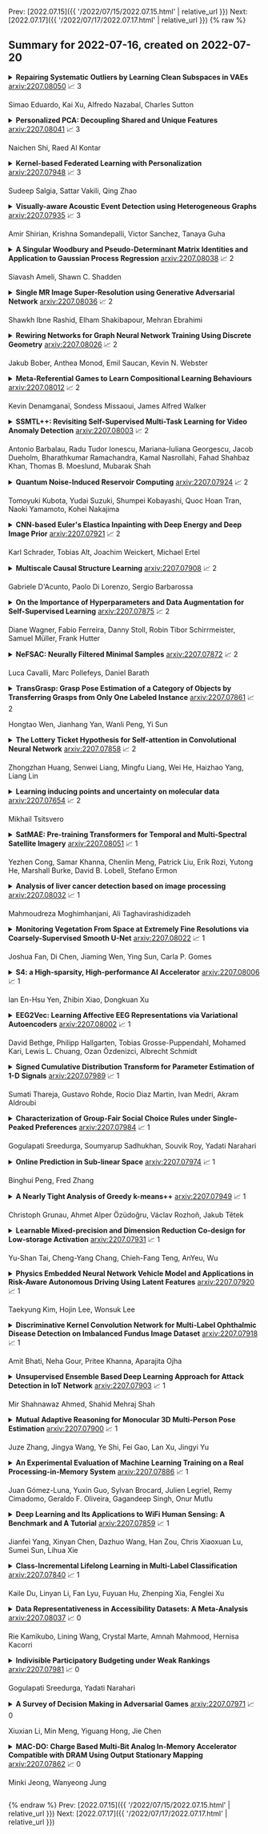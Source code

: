 Prev: [2022.07.15]({{ '/2022/07/15/2022.07.15.html' | relative_url }})  Next: [2022.07.17]({{ '/2022/07/17/2022.07.17.html' | relative_url }})
{% raw %}
## Summary for 2022-07-16, created on 2022-07-20


<details><summary><b>Repairing Systematic Outliers by Learning Clean Subspaces in VAEs</b>
<a href="https://arxiv.org/abs/2207.08050">arxiv:2207.08050</a>
&#x1F4C8; 3 <br>
<p>Simao Eduardo, Kai Xu, Alfredo Nazabal, Charles Sutton</p></summary>
<p>

**Abstract:** Data cleaning often comprises outlier detection and data repair. Systematic errors result from nearly deterministic transformations that occur repeatedly in the data, e.g. specific image pixels being set to default values or watermarks. Consequently, models with enough capacity easily overfit to these errors, making detection and repair difficult. Seeing as a systematic outlier is a combination of patterns of a clean instance and systematic error patterns, our main insight is that inliers can be modelled by a smaller representation (subspace) in a model than outliers. By exploiting this, we propose Clean Subspace Variational Autoencoder (CLSVAE), a novel semi-supervised model for detection and automated repair of systematic errors. The main idea is to partition the latent space and model inlier and outlier patterns separately. CLSVAE is effective with much less labelled data compared to previous related models, often with less than 2% of the data. We provide experiments using three image datasets in scenarios with different levels of corruption and labelled set sizes, comparing to relevant baselines. CLSVAE provides superior repairs without human intervention, e.g. with just 0.25% of labelled data we see a relative error decrease of 58% compared to the closest baseline.

</p>
</details>

<details><summary><b>Personalized PCA: Decoupling Shared and Unique Features</b>
<a href="https://arxiv.org/abs/2207.08041">arxiv:2207.08041</a>
&#x1F4C8; 3 <br>
<p>Naichen Shi, Raed Al Kontar</p></summary>
<p>

**Abstract:** In this paper, we tackle a significant challenge in PCA: heterogeneity. When data are collected from different sources with heterogeneous trends while still sharing some congruency, it is critical to extract shared knowledge while retaining unique features of each source. To this end, we propose personalized PCA (PerPCA), which uses mutually orthogonal global and local principal components to encode both unique and shared features. We show that, under mild conditions, both unique and shared features can be identified and recovered by a constrained optimization problem, even if the covariance matrices are immensely different. Also, we design a fully federated algorithm inspired by distributed Stiefel gradient descent to solve the problem. The algorithm introduces a new group of operations called generalized retractions to handle orthogonality constraints, and only requires global PCs to be shared across sources. We prove the linear convergence of the algorithm under suitable assumptions. Comprehensive numerical experiments highlight PerPCA's superior performance in feature extraction and prediction from heterogeneous datasets. As a systematic approach to decouple shared and unique features from heterogeneous datasets, PerPCA finds applications in several tasks including video segmentation, topic extraction, and distributed clustering.

</p>
</details>

<details><summary><b>Kernel-based Federated Learning with Personalization</b>
<a href="https://arxiv.org/abs/2207.07948">arxiv:2207.07948</a>
&#x1F4C8; 3 <br>
<p>Sudeep Salgia, Sattar Vakili, Qing Zhao</p></summary>
<p>

**Abstract:** We consider federated learning with personalization, where in addition to a global objective, each client is also interested in maximizing a personalized local objective. We consider this problem under a general continuous action space setting where the objective functions belong to a reproducing kernel Hilbert space. We propose algorithms based on surrogate Gaussian process (GP) models that achieve the optimal regret order (up to polylogarithmic factors). Furthermore, we show that the sparse approximations of the GP models significantly reduce the communication cost across clients.

</p>
</details>

<details><summary><b>Visually-aware Acoustic Event Detection using Heterogeneous Graphs</b>
<a href="https://arxiv.org/abs/2207.07935">arxiv:2207.07935</a>
&#x1F4C8; 3 <br>
<p>Amir Shirian, Krishna Somandepalli, Victor Sanchez, Tanaya Guha</p></summary>
<p>

**Abstract:** Perception of auditory events is inherently multimodal relying on both audio and visual cues. A large number of existing multimodal approaches process each modality using modality-specific models and then fuse the embeddings to encode the joint information. In contrast, we employ heterogeneous graphs to explicitly capture the spatial and temporal relationships between the modalities and represent detailed information about the underlying signal. Using heterogeneous graph approaches to address the task of visually-aware acoustic event classification, which serves as a compact, efficient and scalable way to represent data in the form of graphs. Through heterogeneous graphs, we show efficiently modelling of intra- and inter-modality relationships both at spatial and temporal scales. Our model can easily be adapted to different scales of events through relevant hyperparameters. Experiments on AudioSet, a large benchmark, shows that our model achieves state-of-the-art performance.

</p>
</details>

<details><summary><b>A Singular Woodbury and Pseudo-Determinant Matrix Identities and Application to Gaussian Process Regression</b>
<a href="https://arxiv.org/abs/2207.08038">arxiv:2207.08038</a>
&#x1F4C8; 2 <br>
<p>Siavash Ameli, Shawn C. Shadden</p></summary>
<p>

**Abstract:** We study a matrix that arises in a singular formulation of the Woodbury matrix identity when the Woodbury identity no longer holds. We present generalized inverse and pseudo-determinant identities for such matrix that have direct applications to the Gaussian process regression, in particular, its likelihood representation and its precision matrix. We also provide an efficient algorithm and numerical analysis for the presented determinant identities and demonstrate their advantages in certain conditions which are applicable to computing log-determinant terms in likelihood functions of Gaussian process regression.

</p>
</details>

<details><summary><b>Single MR Image Super-Resolution using Generative Adversarial Network</b>
<a href="https://arxiv.org/abs/2207.08036">arxiv:2207.08036</a>
&#x1F4C8; 2 <br>
<p>Shawkh Ibne Rashid, Elham Shakibapour, Mehran Ebrahimi</p></summary>
<p>

**Abstract:** Spatial resolution of medical images can be improved using super-resolution methods. Real Enhanced Super Resolution Generative Adversarial Network (Real-ESRGAN) is one of the recent effective approaches utilized to produce higher resolution images, given input images of lower resolution. In this paper, we apply this method to enhance the spatial resolution of 2D MR images. In our proposed approach, we slightly modify the structure of the Real-ESRGAN to train 2D Magnetic Resonance images (MRI) taken from the Brain Tumor Segmentation Challenge (BraTS) 2018 dataset. The obtained results are validated qualitatively and quantitatively by computing SSIM (Structural Similarity Index Measure), NRMSE (Normalized Root Mean Square Error), MAE (Mean Absolute Error), and VIF (Visual Information Fidelity) values.

</p>
</details>

<details><summary><b>Rewiring Networks for Graph Neural Network Training Using Discrete Geometry</b>
<a href="https://arxiv.org/abs/2207.08026">arxiv:2207.08026</a>
&#x1F4C8; 2 <br>
<p>Jakub Bober, Anthea Monod, Emil Saucan, Kevin N. Webster</p></summary>
<p>

**Abstract:** Information over-squashing is a phenomenon of inefficient information propagation between distant nodes on networks. It is an important problem that is known to significantly impact the training of graph neural networks (GNNs), as the receptive field of a node grows exponentially. To mitigate this problem, a preprocessing procedure known as rewiring is often applied to the input network. In this paper, we investigate the use of discrete analogues of classical geometric notions of curvature to model information flow on networks and rewire them. We show that these classical notions achieve state-of-the-art performance in GNN training accuracy on a variety of real-world network datasets. Moreover, compared to the current state-of-the-art, these classical notions exhibit a clear advantage in computational runtime by several orders of magnitude.

</p>
</details>

<details><summary><b>Meta-Referential Games to Learn Compositional Learning Behaviours</b>
<a href="https://arxiv.org/abs/2207.08012">arxiv:2207.08012</a>
&#x1F4C8; 2 <br>
<p>Kevin Denamganaï, Sondess Missaoui, James Alfred Walker</p></summary>
<p>

**Abstract:** Human beings use compositionality to generalise from past experiences to actual or fictive, novel experiences. To do so, we separate our experiences into fundamental atomic components. These atomic components can then be recombined in novel ways to support our ability to imagine and engage with novel experiences. We frame this as the ability to learn to generalise compositionally. And, we will refer to behaviours making use of this ability as compositional learning behaviours (CLBs).
  A central problem to learning CLBs is the resolution of a binding problem (BP) (by learning to, firstly, segregate the supportive stimulus components from the observation of multiple stimuli, and then, combine them in a single episodic experience). While it is another feat of intelligence that human beings perform with ease, it is not the case for state-of-the-art artificial agents.
  Thus, in order to build artificial agents able to collaborate with human beings, we propose to develop a novel benchmark to investigate agents' abilities to exhibit CLBs by solving a domain-agnostic version of the BP. We take inspiration from the language emergence and grounding framework of referential games and propose a meta-learning extension of referential games, entitled Meta-Referential Games, and use this framework to build our benchmark, that we name Symbolic Behaviour Benchmark (S2B).
  While it has the potential to test for more symbolic behaviours, rather than solely CLBs, in the present paper, though, we solely focus on the single-agent language grounding task that tests for CLBs. We provide baseline results for it, using state-of-the-art RL agents, and show that our proposed benchmark is a compelling challenge that we hope will spur the research community towards developing more capable artificial agents.

</p>
</details>

<details><summary><b>SSMTL++: Revisiting Self-Supervised Multi-Task Learning for Video Anomaly Detection</b>
<a href="https://arxiv.org/abs/2207.08003">arxiv:2207.08003</a>
&#x1F4C8; 2 <br>
<p>Antonio Barbalau, Radu Tudor Ionescu, Mariana-Iuliana Georgescu, Jacob Dueholm, Bharathkumar Ramachandra, Kamal Nasrollahi, Fahad Shahbaz Khan, Thomas B. Moeslund, Mubarak Shah</p></summary>
<p>

**Abstract:** A self-supervised multi-task learning (SSMTL) framework for video anomaly detection was recently introduced in literature. Due to its highly accurate results, the method attracted the attention of many researchers. In this work, we revisit the self-supervised multi-task learning framework, proposing several updates to the original method. First, we study various detection methods, e.g. based on detecting high-motion regions using optical flow or background subtraction, since we believe the currently used pre-trained YOLOv3 is suboptimal, e.g. objects in motion or objects from unknown classes are never detected. Second, we modernize the 3D convolutional backbone by introducing multi-head self-attention modules, inspired by the recent success of vision transformers. As such, we alternatively introduce both 2D and 3D convolutional vision transformer (CvT) blocks. Third, in our attempt to further improve the model, we study additional self-supervised learning tasks, such as predicting segmentation maps through knowledge distillation, solving jigsaw puzzles, estimating body pose through knowledge distillation, predicting masked regions (inpainting), and adversarial learning with pseudo-anomalies. We conduct experiments to assess the performance impact of the introduced changes. Upon finding more promising configurations of the framework, dubbed SSMTL++v1 and SSMTL++v2, we extend our preliminary experiments to more data sets, demonstrating that our performance gains are consistent across all data sets. In most cases, our results on Avenue, ShanghaiTech and UBnormal raise the state-of-the-art performance to a new level.

</p>
</details>

<details><summary><b>Quantum Noise-Induced Reservoir Computing</b>
<a href="https://arxiv.org/abs/2207.07924">arxiv:2207.07924</a>
&#x1F4C8; 2 <br>
<p>Tomoyuki Kubota, Yudai Suzuki, Shumpei Kobayashi, Quoc Hoan Tran, Naoki Yamamoto, Kohei Nakajima</p></summary>
<p>

**Abstract:** Quantum computing has been moving from a theoretical phase to practical one, presenting daunting challenges in implementing physical qubits, which are subjected to noises from the surrounding environment. These quantum noises are ubiquitous in quantum devices and generate adverse effects in the quantum computational model, leading to extensive research on their correction and mitigation techniques. But do these quantum noises always provide disadvantages? We tackle this issue by proposing a framework called quantum noise-induced reservoir computing and show that some abstract quantum noise models can induce useful information processing capabilities for temporal input data. We demonstrate this ability in several typical benchmarks and investigate the information processing capacity to clarify the framework's processing mechanism and memory profile. We verified our perspective by implementing the framework in a number of IBM quantum processors and obtained similar characteristic memory profiles with model analyses. As a surprising result, information processing capacity increased with quantum devices' higher noise levels and error rates. Our study opens up a novel path for diverting useful information from quantum computer noises into a more sophisticated information processor.

</p>
</details>

<details><summary><b>CNN-based Euler's Elastica Inpainting with Deep Energy and Deep Image Prior</b>
<a href="https://arxiv.org/abs/2207.07921">arxiv:2207.07921</a>
&#x1F4C8; 2 <br>
<p>Karl Schrader, Tobias Alt, Joachim Weickert, Michael Ertel</p></summary>
<p>

**Abstract:** Euler's elastica constitute an appealing variational image inpainting model. It minimises an energy that involves the total variation as well as the level line curvature. These components are transparent and make it attractive for shape completion tasks. However, its gradient flow is a singular, anisotropic, and nonlinear PDE of fourth order, which is numerically challenging: It is difficult to find efficient algorithms that offer sharp edges and good rotation invariance. As a remedy, we design the first neural algorithm that simulates inpainting with Euler's Elastica. We use the deep energy concept which employs the variational energy as neural network loss. Furthermore, we pair it with a deep image prior where the network architecture itself acts as a prior. This yields better inpaintings by steering the optimisation trajectory closer to the desired solution. Our results are qualitatively on par with state-of-the-art algorithms on elastica-based shape completion. They combine good rotation invariance with sharp edges. Moreover, we benefit from the high efficiency and effortless parallelisation within a neural framework. Our neural elastica approach only requires 3x3 central difference stencils. It is thus much simpler than other well-performing algorithms for elastica inpainting. Last but not least, it is unsupervised as it requires no ground truth training data.

</p>
</details>

<details><summary><b>Multiscale Causal Structure Learning</b>
<a href="https://arxiv.org/abs/2207.07908">arxiv:2207.07908</a>
&#x1F4C8; 2 <br>
<p>Gabriele D'Acunto, Paolo Di Lorenzo, Sergio Barbarossa</p></summary>
<p>

**Abstract:** The inference of causal structures from observed data plays a key role in unveiling the underlying dynamics of the system. This paper exposes a novel method, named Multiscale-Causal Structure Learning (MS-CASTLE), to estimate the structure of linear causal relationships occurring at different time scales. Differently from existing approaches, MS-CASTLE takes explicitly into account instantaneous and lagged inter-relations between multiple time series, represented at different scales, hinging on stationary wavelet transform and non-convex optimization. MS-CASTLE incorporates, as a special case, a single-scale version named SS-CASTLE, which compares favorably in terms of computational efficiency, performance and robustness with respect to the state of the art onto synthetic data. We used MS-CASTLE to study the multiscale causal structure of the risk of 15 global equity markets, during covid-19 pandemic, illustrating how MS-CASTLE can extract meaningful information thanks to its multiscale analysis, outperforming SS-CASTLE. We found that the most persistent and strongest interactions occur at mid-term time resolutions. Moreover, we identified the stock markets that drive the risk during the considered period: Brazil, Canada and Italy. The proposed approach can be exploited by financial investors who, depending to their investment horizon, can manage the risk within equity portfolios from a causal perspective.

</p>
</details>

<details><summary><b>On the Importance of Hyperparameters and Data Augmentation for Self-Supervised Learning</b>
<a href="https://arxiv.org/abs/2207.07875">arxiv:2207.07875</a>
&#x1F4C8; 2 <br>
<p>Diane Wagner, Fabio Ferreira, Danny Stoll, Robin Tibor Schirrmeister, Samuel Müller, Frank Hutter</p></summary>
<p>

**Abstract:** Self-Supervised Learning (SSL) has become a very active area of Deep Learning research where it is heavily used as a pre-training method for classification and other tasks. However, the rapid pace of advancements in this area comes at a price: training pipelines vary significantly across papers, which presents a potentially crucial confounding factor. Here, we show that, indeed, the choice of hyperparameters and data augmentation strategies can have a dramatic impact on performance. To shed light on these neglected factors and help maximize the power of SSL, we hyperparameterize these components and optimize them with Bayesian optimization, showing improvements across multiple datasets for the SimSiam SSL approach. Realizing the importance of data augmentations for SSL, we also introduce a new automated data augmentation algorithm, GroupAugment, which considers groups of augmentations and optimizes the sampling across groups. In contrast to algorithms designed for supervised learning, GroupAugment achieved consistently high linear evaluation accuracy across all datasets we considered. Overall, our results indicate the importance and likely underestimated role of data augmentation for SSL.

</p>
</details>

<details><summary><b>NeFSAC: Neurally Filtered Minimal Samples</b>
<a href="https://arxiv.org/abs/2207.07872">arxiv:2207.07872</a>
&#x1F4C8; 2 <br>
<p>Luca Cavalli, Marc Pollefeys, Daniel Barath</p></summary>
<p>

**Abstract:** Since RANSAC, a great deal of research has been devoted to improving both its accuracy and run-time. Still, only a few methods aim at recognizing invalid minimal samples early, before the often expensive model estimation and quality calculation are done. To this end, we propose NeFSAC, an efficient algorithm for neural filtering of motion-inconsistent and poorly-conditioned minimal samples. We train NeFSAC to predict the probability of a minimal sample leading to an accurate relative pose, only based on the pixel coordinates of the image correspondences. Our neural filtering model learns typical motion patterns of samples which lead to unstable poses, and regularities in the possible motions to favour well-conditioned and likely-correct samples. The novel lightweight architecture implements the main invariants of minimal samples for pose estimation, and a novel training scheme addresses the problem of extreme class imbalance. NeFSAC can be plugged into any existing RANSAC-based pipeline. We integrate it into USAC and show that it consistently provides strong speed-ups even under extreme train-test domain gaps - for example, the model trained for the autonomous driving scenario works on PhotoTourism too. We tested NeFSAC on more than 100k image pairs from three publicly available real-world datasets and found that it leads to one order of magnitude speed-up, while often finding more accurate results than USAC alone. The source code is available at https://github.com/cavalli1234/NeFSAC.

</p>
</details>

<details><summary><b>TransGrasp: Grasp Pose Estimation of a Category of Objects by Transferring Grasps from Only One Labeled Instance</b>
<a href="https://arxiv.org/abs/2207.07861">arxiv:2207.07861</a>
&#x1F4C8; 2 <br>
<p>Hongtao Wen, Jianhang Yan, Wanli Peng, Yi Sun</p></summary>
<p>

**Abstract:** Grasp pose estimation is an important issue for robots to interact with the real world. However, most of existing methods require exact 3D object models available beforehand or a large amount of grasp annotations for training. To avoid these problems, we propose TransGrasp, a category-level grasp pose estimation method that predicts grasp poses of a category of objects by labeling only one object instance. Specifically, we perform grasp pose transfer across a category of objects based on their shape correspondences and propose a grasp pose refinement module to further fine-tune grasp pose of grippers so as to ensure successful grasps. Experiments demonstrate the effectiveness of our method on achieving high-quality grasps with the transferred grasp poses. Our code is available at https://github.com/yanjh97/TransGrasp.

</p>
</details>

<details><summary><b>The Lottery Ticket Hypothesis for Self-attention in Convolutional Neural Network</b>
<a href="https://arxiv.org/abs/2207.07858">arxiv:2207.07858</a>
&#x1F4C8; 2 <br>
<p>Zhongzhan Huang, Senwei Liang, Mingfu Liang, Wei He, Haizhao Yang, Liang Lin</p></summary>
<p>

**Abstract:** Recently many plug-and-play self-attention modules (SAMs) are proposed to enhance the model generalization by exploiting the internal information of deep convolutional neural networks (CNNs). In general, previous works ignore where to plug in the SAMs since they connect the SAMs individually with each block of the entire CNN backbone for granted, leading to incremental computational cost and the number of parameters with the growth of network depth. However, we empirically find and verify some counterintuitive phenomena that: (a) Connecting the SAMs to all the blocks may not always bring the largest performance boost, and connecting to partial blocks would be even better; (b) Adding the SAMs to a CNN may not always bring a performance boost, and instead it may even harm the performance of the original CNN backbone. Therefore, we articulate and demonstrate the Lottery Ticket Hypothesis for Self-attention Networks: a full self-attention network contains a subnetwork with sparse self-attention connections that can (1) accelerate inference, (2) reduce extra parameter increment, and (3) maintain accuracy. In addition to the empirical evidence, this hypothesis is also supported by our theoretical evidence. Furthermore, we propose a simple yet effective reinforcement-learning-based method to search the ticket, i.e., the connection scheme that satisfies the three above-mentioned conditions. Extensive experiments on widely-used benchmark datasets and popular self-attention networks show the effectiveness of our method. Besides, our experiments illustrate that our searched ticket has the capacity of transferring to some vision tasks, e.g., crowd counting and segmentation.

</p>
</details>

<details><summary><b>Learning inducing points and uncertainty on molecular data</b>
<a href="https://arxiv.org/abs/2207.07654">arxiv:2207.07654</a>
&#x1F4C8; 2 <br>
<p>Mikhail Tsitsvero</p></summary>
<p>

**Abstract:** Uncertainty control and scalability to large datasets are the two main issues for the deployment of Gaussian Process models into the autonomous material and chemical space exploration pipelines. One way to address both of these issues is by introducing the latent inducing variables and choosing the right approximation for the marginal log-likelihood objective. Here, we show that variational learning of the inducing points in the high-dimensional molecular descriptor space significantly improves both the prediction quality and uncertainty estimates on test configurations from a sample molecular dynamics dataset. Additionally, we show that inducing points can learn to represent the configurations of the molecules of different types that were not present within the initialization set of inducing points. Among several evaluated approximate marginal log-likelihood objectives, we show that the predictive log-likelihood provides both the predictive quality comparable to the exact Gaussian Process model and excellent uncertainty control. Finally, we comment on whether Gaussian Processes make predictions by interpolating the molecular configurations in high-dimensional descriptor space. We show that despite our intuition, even for densely sampled molecular datasets, most of the predictions are performed in the extrapolation regime.

</p>
</details>

<details><summary><b>SatMAE: Pre-training Transformers for Temporal and Multi-Spectral Satellite Imagery</b>
<a href="https://arxiv.org/abs/2207.08051">arxiv:2207.08051</a>
&#x1F4C8; 1 <br>
<p>Yezhen Cong, Samar Khanna, Chenlin Meng, Patrick Liu, Erik Rozi, Yutong He, Marshall Burke, David B. Lobell, Stefano Ermon</p></summary>
<p>

**Abstract:** Unsupervised pre-training methods for large vision models have shown to enhance performance on downstream supervised tasks. Developing similar techniques for satellite imagery presents significant opportunities as unlabelled data is plentiful and the inherent temporal and multi-spectral structure provides avenues to further improve existing pre-training strategies. In this paper, we present SatMAE, a pre-training framework for temporal or multi-spectral satellite imagery based on Masked Autoencoder (MAE). To leverage temporal information, we include a temporal embedding along with independently masking image patches across time. In addition, we demonstrate that encoding multi-spectral data as groups of bands with distinct spectral positional encodings is beneficial. Our approach yields strong improvements over previous state-of-the-art techniques, both in terms of supervised learning performance on benchmark datasets (up to $\uparrow$ 7\%), and transfer learning performance on downstream remote sensing tasks, including land cover classification (up to $\uparrow$ 14\%) and semantic segmentation.

</p>
</details>

<details><summary><b>Analysis of liver cancer detection based on image processing</b>
<a href="https://arxiv.org/abs/2207.08032">arxiv:2207.08032</a>
&#x1F4C8; 1 <br>
<p>Mahmoudreza Moghimhanjani, Ali Taghavirashidizadeh</p></summary>
<p>

**Abstract:** Medical imaging is the most important tool for detecting complications in the inner body of medicine. Nowadays, with the development of image processing technology as well as changing the size of photos to higher resolution images in the field of digital medical imaging, there is an efficient and accurate system for segmenting this. Real-world images that for a variety of reasons have poor heterogeneity, noise and contrast are essential. Digital image segmentation in medicine is used for diagnostic and therapeutic analysis, which is very helpful for physicians. In this study, we aim at liver cancer photographs, which aim to more accurately detect the lesion or tumor of the liver because accurate and timely detection of the tumor is very important in the survival and life of the patient.The aim of this paper is to simplify the obnoxious study problems related to the study of MR images. The liver is the second organ most generic involved by metastatic disease being liver cancer one of the prominent causes of death worldwide. Without healthy liver a person cannot survive. It is life threatening disease which is very challenging perceptible for both medical and engineering technologists. Medical image processing is used as a non-invasive method to detect tumours. The chances of survival having liver Tumor highly depends on early detection of Tumor and then classification as cancerous and noncancerous tumours. Image processing techniques for automatic detection of brain are includes pre-processing and enhancement, image segmentation, classification and volume calculation, Poly techniques have been developed for the detection of liver Tumor and different liver toM oR detection algorithms and methodologies utilized for Tumor diagnosis. Novel methodology for the detection and diagnosis of liver Tumor.

</p>
</details>

<details><summary><b>Monitoring Vegetation From Space at Extremely Fine Resolutions via Coarsely-Supervised Smooth U-Net</b>
<a href="https://arxiv.org/abs/2207.08022">arxiv:2207.08022</a>
&#x1F4C8; 1 <br>
<p>Joshua Fan, Di Chen, Jiaming Wen, Ying Sun, Carla P. Gomes</p></summary>
<p>

**Abstract:** Monitoring vegetation productivity at extremely fine resolutions is valuable for real-world agricultural applications, such as detecting crop stress and providing early warning of food insecurity. Solar-Induced Chlorophyll Fluorescence (SIF) provides a promising way to directly measure plant productivity from space. However, satellite SIF observations are only available at a coarse spatial resolution, making it impossible to monitor how individual crop types or farms are doing. This poses a challenging coarsely-supervised regression (or downscaling) task; at training time, we only have SIF labels at a coarse resolution (3km), but we want to predict SIF at much finer spatial resolutions (e.g. 30m, a 100x increase). We also have additional fine-resolution input features, but the relationship between these features and SIF is unknown. To address this, we propose Coarsely-Supervised Smooth U-Net (CS-SUNet), a novel method for this coarse supervision setting. CS-SUNet combines the expressive power of deep convolutional networks with novel regularization methods based on prior knowledge (such as a smoothness loss) that are crucial for preventing overfitting. Experiments show that CS-SUNet resolves fine-grained variations in SIF more accurately than existing methods.

</p>
</details>

<details><summary><b>S4: a High-sparsity, High-performance AI Accelerator</b>
<a href="https://arxiv.org/abs/2207.08006">arxiv:2207.08006</a>
&#x1F4C8; 1 <br>
<p>Ian En-Hsu Yen, Zhibin Xiao, Dongkuan Xu</p></summary>
<p>

**Abstract:** Exploiting sparsity underlying neural networks has become one of the most potential methodologies to reduce the memory footprint, I/O cost, and computation workloads during inference. And the degree of sparsity one can exploit has become higher as larger model sizes have been considered along with the trend of pre-training giant models. On the other hand, compared with quantization that has been a widely supported option, acceleration through high-degree sparsity is not supported in most computing platforms. In this work, we introduce the first commercial hardware platform supporting high-degree sparsity acceleration up to 32 times -- S4. Combined with state-of-the-art sparse pruning techniques, we demonstrate several-times practical inference speedup on S4 over mainstream inference platforms such as Nvidia T4. We also show that in practice a sparse model of larger size can achieve both higher accuracy and higher throughput on S4 than a dense model of smaller size.

</p>
</details>

<details><summary><b>EEG2Vec: Learning Affective EEG Representations via Variational Autoencoders</b>
<a href="https://arxiv.org/abs/2207.08002">arxiv:2207.08002</a>
&#x1F4C8; 1 <br>
<p>David Bethge, Philipp Hallgarten, Tobias Grosse-Puppendahl, Mohamed Kari, Lewis L. Chuang, Ozan Özdenizci, Albrecht Schmidt</p></summary>
<p>

**Abstract:** There is a growing need for sparse representational formats of human affective states that can be utilized in scenarios with limited computational memory resources. We explore whether representing neural data, in response to emotional stimuli, in a latent vector space can serve to both predict emotional states as well as generate synthetic EEG data that are participant- and/or emotion-specific. We propose a conditional variational autoencoder based framework, EEG2Vec, to learn generative-discriminative representations from EEG data. Experimental results on affective EEG recording datasets demonstrate that our model is suitable for unsupervised EEG modeling, classification of three distinct emotion categories (positive, neutral, negative) based on the latent representation achieves a robust performance of 68.49%, and generated synthetic EEG sequences resemble real EEG data inputs to particularly reconstruct low-frequency signal components. Our work advances areas where affective EEG representations can be useful in e.g., generating artificial (labeled) training data or alleviating manual feature extraction, and provide efficiency for memory constrained edge computing applications.

</p>
</details>

<details><summary><b>Signed Cumulative Distribution Transform for Parameter Estimation of 1-D Signals</b>
<a href="https://arxiv.org/abs/2207.07989">arxiv:2207.07989</a>
&#x1F4C8; 1 <br>
<p>Sumati Thareja, Gustavo Rohde, Rocio Diaz Martin, Ivan Medri, Akram Aldroubi</p></summary>
<p>

**Abstract:** We describe a method for signal parameter estimation using the signed cumulative distribution transform (SCDT), a recently introduced signal representation tool based on optimal transport theory. The method builds upon signal estimation using the cumulative distribution transform (CDT) originally introduced for positive distributions. Specifically, we show that Wasserstein-type distance minimization can be performed simply using linear least squares techniques in SCDT space for arbitrary signal classes, thus providing a global minimizer for the estimation problem even when the underlying signal is a nonlinear function of the unknown parameters. Comparisons to current signal estimation methods using $L_p$ minimization shows the advantage of the method.

</p>
</details>

<details><summary><b>Characterization of Group-Fair Social Choice Rules under Single-Peaked Preferences</b>
<a href="https://arxiv.org/abs/2207.07984">arxiv:2207.07984</a>
&#x1F4C8; 1 <br>
<p>Gogulapati Sreedurga, Soumyarup Sadhukhan, Souvik Roy, Yadati Narahari</p></summary>
<p>

**Abstract:** We study fairness in social choice settings under single-peaked preferences. Construction and characterization of social choice rules in the single-peaked domain has been extensively studied in prior works. In fact, in the single-peaked domain, it is known that unanimous and strategy-proof deterministic rules have to be min-max rules and those that also satisfy anonymity have to be median rules. Further, random social choice rules satisfying these properties have been shown to be convex combinations of respective deterministic rules. We non-trivially add to this body of results by including fairness considerations in social choice. Our study directly addresses fairness for groups of agents. To study group-fairness, we consider an existing partition of the agents into logical groups, based on natural attributes such as gender, race, and location. To capture fairness within each group, we introduce the notion of group-wise anonymity. To capture fairness across the groups, we propose a weak notion as well as a strong notion of fairness. The proposed fairness notions turn out to be natural generalizations of existing individual-fairness notions and moreover provide non-trivial outcomes for strict ordinal preferences, unlike the existing group-fairness notions. We provide two separate characterizations of random social choice rules that satisfy group-fairness: (i) direct characterization (ii) extreme point characterization (as convex combinations of fair deterministic social choice rules). We also explore the special case where there are no groups and provide sharper characterizations of rules that achieve individual-fairness.

</p>
</details>

<details><summary><b>Online Prediction in Sub-linear Space</b>
<a href="https://arxiv.org/abs/2207.07974">arxiv:2207.07974</a>
&#x1F4C8; 1 <br>
<p>Binghui Peng, Fred Zhang</p></summary>
<p>

**Abstract:** We provide the first sub-linear space and sub-linear regret algorithm for online learning with expert advice (against an oblivious adversary), addressing an open question raised recently by Srinivas, Woodruff, Xu and Zhou (STOC 2022). We also demonstrate a separation between oblivious and (strong) adaptive adversaries by proving a linear memory lower bound of any sub-linear regret algorithm against an adaptive adversary. Our algorithm is based on a novel pool selection procedure that bypasses the traditional wisdom of leader selection for online learning, and a generic reduction that transforms any weakly sub-linear regret $o(T)$ algorithm to $T^{1-α}$ regret algorithm, which may be of independent interest. Our lower bound utilizes the connection of no-regret learning and equilibrium computation in zero-sum games, leading to a proof of a strong lower bound against an adaptive adversary.

</p>
</details>

<details><summary><b>A Nearly Tight Analysis of Greedy k-means++</b>
<a href="https://arxiv.org/abs/2207.07949">arxiv:2207.07949</a>
&#x1F4C8; 1 <br>
<p>Christoph Grunau, Ahmet Alper Özüdoğru, Václav Rozhoň, Jakub Tětek</p></summary>
<p>

**Abstract:** The famous $k$-means++ algorithm of Arthur and Vassilvitskii [SODA 2007] is the most popular way of solving the $k$-means problem in practice. The algorithm is very simple: it samples the first center uniformly at random and each of the following $k-1$ centers is then always sampled proportional to its squared distance to the closest center so far. Afterward, Lloyd's iterative algorithm is run. The $k$-means++ algorithm is known to return a $Θ(\log k)$ approximate solution in expectation.
  In their seminal work, Arthur and Vassilvitskii [SODA 2007] asked about the guarantees for its following \emph{greedy} variant: in every step, we sample $\ell$ candidate centers instead of one and then pick the one that minimizes the new cost. This is also how $k$-means++ is implemented in e.g. the popular Scikit-learn library [Pedregosa et al.; JMLR 2011].
  We present nearly matching lower and upper bounds for the greedy $k$-means++: We prove that it is an $O(\ell^3 \log^3 k)$-approximation algorithm. On the other hand, we prove a lower bound of $Ω(\ell^3 \log^3 k / \log^2(\ell\log k))$. Previously, only an $Ω(\ell \log k)$ lower bound was known [Bhattacharya, Eube, Röglin, Schmidt; ESA 2020] and there was no known upper bound.

</p>
</details>

<details><summary><b>Learnable Mixed-precision and Dimension Reduction Co-design for Low-storage Activation</b>
<a href="https://arxiv.org/abs/2207.07931">arxiv:2207.07931</a>
&#x1F4C8; 1 <br>
<p>Yu-Shan Tai, Cheng-Yang Chang, Chieh-Fang Teng,  AnYeu,  Wu</p></summary>
<p>

**Abstract:** Recently, deep convolutional neural networks (CNNs) have achieved many eye-catching results. However, deploying CNNs on resource-constrained edge devices is constrained by limited memory bandwidth for transmitting large intermediated data during inference, i.e., activation. Existing research utilizes mixed-precision and dimension reduction to reduce computational complexity but pays less attention to its application for activation compression. To further exploit the redundancy in activation, we propose a learnable mixed-precision and dimension reduction co-design system, which separates channels into groups and allocates specific compression policies according to their importance. In addition, the proposed dynamic searching technique enlarges search space and finds out the optimal bit-width allocation automatically. Our experimental results show that the proposed methods improve 3.54%/1.27% in accuracy and save 0.18/2.02 bits per value over existing mixed-precision methods on ResNet18 and MobileNetv2, respectively.

</p>
</details>

<details><summary><b>Physics Embedded Neural Network Vehicle Model and Applications in Risk-Aware Autonomous Driving Using Latent Features</b>
<a href="https://arxiv.org/abs/2207.07920">arxiv:2207.07920</a>
&#x1F4C8; 1 <br>
<p>Taekyung Kim, Hojin Lee, Wonsuk Lee</p></summary>
<p>

**Abstract:** Non-holonomic vehicle motion has been studied extensively using physics-based models. Common approaches when using these models interpret the wheel/ground interactions using a linear tire model and thus may not fully capture the nonlinear and complex dynamics under various environments. On the other hand, neural network models have been widely employed in this domain, demonstrating powerful function approximation capabilities. However, these black-box learning strategies completely abandon the existing knowledge of well-known physics. In this paper, we seamlessly combine deep learning with a fully differentiable physics model to endow the neural network with available prior knowledge. The proposed model shows better generalization performance than the vanilla neural network model by a large margin. We also show that the latent features of our model can accurately represent lateral tire forces without the need for any additional training. Lastly, We develop a risk-aware model predictive controller using proprioceptive information derived from the latent features. We validate our idea in two autonomous driving tasks under unknown friction, outperforming the baseline control framework.

</p>
</details>

<details><summary><b>Discriminative Kernel Convolution Network for Multi-Label Ophthalmic Disease Detection on Imbalanced Fundus Image Dataset</b>
<a href="https://arxiv.org/abs/2207.07918">arxiv:2207.07918</a>
&#x1F4C8; 1 <br>
<p>Amit Bhati, Neha Gour, Pritee Khanna, Aparajita Ojha</p></summary>
<p>

**Abstract:** It is feasible to recognize the presence and seriousness of eye disease by investigating the progressions in retinal biological structure. Fundus examination is a diagnostic procedure to examine the biological structure and anomaly of the eye. Ophthalmic diseases like glaucoma, diabetic retinopathy, and cataract are the main reason for visual impairment around the world. Ocular Disease Intelligent Recognition (ODIR-5K) is a benchmark structured fundus image dataset utilized by researchers for multi-label multi-disease classification of fundus images. This work presents a discriminative kernel convolution network (DKCNet), which explores discriminative region-wise features without adding extra computational cost. DKCNet is composed of an attention block followed by a squeeze and excitation (SE) block. The attention block takes features from the backbone network and generates discriminative feature attention maps. The SE block takes the discriminative feature maps and improves channel interdependencies. Better performance of DKCNet is observed with InceptionResnet backbone network for multi-label classification of ODIR-5K fundus images with 96.08 AUC, 94.28 F1-score and 0.81 kappa score. The proposed method splits the common target label for an eye pair based on the diagnostic keyword. Based on these labels oversampling and undersampling is done to resolve class imbalance. To check the biasness of proposed model towards training data, the model trained on ODIR dataset is tested on three publicly available benchmark datasets. It is found to give good performance on completely unseen fundus images also.

</p>
</details>

<details><summary><b>Unsupervised Ensemble Based Deep Learning Approach for Attack Detection in IoT Network</b>
<a href="https://arxiv.org/abs/2207.07903">arxiv:2207.07903</a>
&#x1F4C8; 1 <br>
<p>Mir Shahnawaz Ahmed, Shahid Mehraj Shah</p></summary>
<p>

**Abstract:** The Internet of Things (IoT) has altered living by controlling devices/things over the Internet. IoT has specified many smart solutions for daily problems, transforming cyber-physical systems (CPS) and other classical fields into smart regions. Most of the edge devices that make up the Internet of Things have very minimal processing power. To bring down the IoT network, attackers can utilise these devices to conduct a variety of network attacks. In addition, as more and more IoT devices are added, the potential for new and unknown threats grows exponentially. For this reason, an intelligent security framework for IoT networks must be developed that can identify such threats. In this paper, we have developed an unsupervised ensemble learning model that is able to detect new or unknown attacks in an IoT network from an unlabelled dataset. The system-generated labelled dataset is used to train a deep learning model to detect IoT network attacks. Additionally, the research presents a feature selection mechanism for identifying the most relevant aspects in the dataset for detecting attacks. The study shows that the suggested model is able to identify the unlabelled IoT network datasets and DBN (Deep Belief Network) outperform the other models with a detection accuracy of 97.5% and a false alarm rate of 2.3% when trained using labelled dataset supplied by the proposed approach.

</p>
</details>

<details><summary><b>Mutual Adaptive Reasoning for Monocular 3D Multi-Person Pose Estimation</b>
<a href="https://arxiv.org/abs/2207.07900">arxiv:2207.07900</a>
&#x1F4C8; 1 <br>
<p>Juze Zhang, Jingya Wang, Ye Shi, Fei Gao, Lan Xu, Jingyi Yu</p></summary>
<p>

**Abstract:** Inter-person occlusion and depth ambiguity make estimating the 3D poses of monocular multiple persons as camera-centric coordinates a challenging problem. Typical top-down frameworks suffer from high computational redundancy with an additional detection stage. By contrast, the bottom-up methods enjoy low computational costs as they are less affected by the number of humans. However, most existing bottom-up methods treat camera-centric 3D human pose estimation as two unrelated subtasks: 2.5D pose estimation and camera-centric depth estimation. In this paper, we propose a unified model that leverages the mutual benefits of both these subtasks. Within the framework, a robust structured 2.5D pose estimation is designed to recognize inter-person occlusion based on depth relationships. Additionally, we develop an end-to-end geometry-aware depth reasoning method that exploits the mutual benefits of both 2.5D pose and camera-centric root depths. This method first uses 2.5D pose and geometry information to infer camera-centric root depths in a forward pass, and then exploits the root depths to further improve representation learning of 2.5D pose estimation in a backward pass. Further, we designed an adaptive fusion scheme that leverages both visual perception and body geometry to alleviate inherent depth ambiguity issues. Extensive experiments demonstrate the superiority of our proposed model over a wide range of bottom-up methods. Our accuracy is even competitive with top-down counterparts. Notably, our model runs much faster than existing bottom-up and top-down methods.

</p>
</details>

<details><summary><b>An Experimental Evaluation of Machine Learning Training on a Real Processing-in-Memory System</b>
<a href="https://arxiv.org/abs/2207.07886">arxiv:2207.07886</a>
&#x1F4C8; 1 <br>
<p>Juan Gómez-Luna, Yuxin Guo, Sylvan Brocard, Julien Legriel, Remy Cimadomo, Geraldo F. Oliveira, Gagandeep Singh, Onur Mutlu</p></summary>
<p>

**Abstract:** Training machine learning (ML) algorithms is a computationally intensive process, which is frequently memory-bound due to repeatedly accessing large training datasets. As a result, processor-centric systems (e.g., CPU, GPU) suffer from costly data movement between memory units and processing units, which consumes large amounts of energy and execution cycles. Memory-centric computing systems, i.e., with processing-in-memory (PIM) capabilities, can alleviate this data movement bottleneck.
  Our goal is to understand the potential of modern general-purpose PIM architectures to accelerate ML training. To do so, we (1) implement several representative classic ML algorithms (namely, linear regression, logistic regression, decision tree, K-Means clustering) on a real-world general-purpose PIM architecture, (2) rigorously evaluate and characterize them in terms of accuracy, performance and scaling, and (3) compare to their counterpart implementations on CPU and GPU. Our evaluation on a real memory-centric computing system with more than 2500 PIM cores shows that general-purpose PIM architectures can greatly accelerate memory-bound ML workloads, when the necessary operations and datatypes are natively supported by PIM hardware. For example, our PIM implementation of decision tree is $27\times$ faster than a state-of-the-art CPU version on an 8-core Intel Xeon, and $1.34\times$ faster than a state-of-the-art GPU version on an NVIDIA A100. Our K-Means clustering on PIM is $2.8\times$ and $3.2\times$ than state-of-the-art CPU and GPU versions, respectively.
  To our knowledge, our work is the first one to evaluate ML training on a real-world PIM architecture. We conclude with key observations, takeaways, and recommendations that can inspire users of ML workloads, programmers of PIM architectures, and hardware designers & architects of future memory-centric computing systems.

</p>
</details>

<details><summary><b>Deep Learning and Its Applications to WiFi Human Sensing: A Benchmark and A Tutorial</b>
<a href="https://arxiv.org/abs/2207.07859">arxiv:2207.07859</a>
&#x1F4C8; 1 <br>
<p>Jianfei Yang, Xinyan Chen, Dazhuo Wang, Han Zou, Chris Xiaoxuan Lu, Sumei Sun, Lihua Xie</p></summary>
<p>

**Abstract:** WiFi sensing has been evolving rapidly in recent years. Empowered by propagation models and deep learning methods, many challenging applications are realized such as WiFi-based human activity recognition and gesture recognition. However, in contrast to deep learning for visual recognition and natural language processing, no sufficiently comprehensive public benchmark exists. In this paper, we highlight the recent progress on deep learning enabled WiFi sensing, and then propose a benchmark, SenseFi, to study the effectiveness of various deep learning models for WiFi sensing. These advanced models are compared in terms of distinct sensing tasks, WiFi platforms, recognition accuracy, model size, computational complexity, feature transferability, and adaptability of unsupervised learning. It is also regarded as a tutorial for deep learning based WiFi sensing, starting from CSI hardware platform to sensing algorithms. The extensive experiments provide us with experiences in deep model design, learning strategy skills and training techniques for real-world applications. To the best of our knowledge, this is the first benchmark with an open-source library for deep learning in WiFi sensing research. The benchmark codes are available at https://github.com/CHENXINYAN-sg/WiFi-CSI-Sensing-Benchmark.

</p>
</details>

<details><summary><b>Class-Incremental Lifelong Learning in Multi-Label Classification</b>
<a href="https://arxiv.org/abs/2207.07840">arxiv:2207.07840</a>
&#x1F4C8; 1 <br>
<p>Kaile Du, Linyan Li, Fan Lyu, Fuyuan Hu, Zhenping Xia, Fenglei Xu</p></summary>
<p>

**Abstract:** Existing class-incremental lifelong learning studies only the data is with single-label, which limits its adaptation to multi-label data. This paper studies Lifelong Multi-Label (LML) classification, which builds an online class-incremental classifier in a sequential multi-label classification data stream. Training on the data with Partial Labels in LML classification may result in more serious Catastrophic Forgetting in old classes. To solve the problem, the study proposes an Augmented Graph Convolutional Network (AGCN) with a built Augmented Correlation Matrix (ACM) across sequential partial-label tasks. The results of two benchmarks show that the method is effective for LML classification and reducing forgetting.

</p>
</details>

<details><summary><b>Data Representativeness in Accessibility Datasets: A Meta-Analysis</b>
<a href="https://arxiv.org/abs/2207.08037">arxiv:2207.08037</a>
&#x1F4C8; 0 <br>
<p>Rie Kamikubo, Lining Wang, Crystal Marte, Amnah Mahmood, Hernisa Kacorri</p></summary>
<p>

**Abstract:** As data-driven systems are increasingly deployed at scale, ethical concerns have arisen around unfair and discriminatory outcomes for historically marginalized groups that are underrepresented in training data. In response, work around AI fairness and inclusion has called for datasets that are representative of various demographic groups.In this paper, we contribute an analysis of the representativeness of age, gender, and race & ethnicity in accessibility datasets - datasets sourced from people with disabilities and older adults - that can potentially play an important role in mitigating bias for inclusive AI-infused applications. We examine the current state of representation within datasets sourced by people with disabilities by reviewing publicly-available information of 190 datasets, we call these accessibility datasets. We find that accessibility datasets represent diverse ages, but have gender and race representation gaps. Additionally, we investigate how the sensitive and complex nature of demographic variables makes classification difficult and inconsistent (e.g., gender, race & ethnicity), with the source of labeling often unknown. By reflecting on the current challenges and opportunities for representation of disabled data contributors, we hope our effort expands the space of possibility for greater inclusion of marginalized communities in AI-infused systems.

</p>
</details>

<details><summary><b>Indivisible Participatory Budgeting under Weak Rankings</b>
<a href="https://arxiv.org/abs/2207.07981">arxiv:2207.07981</a>
&#x1F4C8; 0 <br>
<p>Gogulapati Sreedurga, Yadati Narahari</p></summary>
<p>

**Abstract:** Participatory budgeting (PB) has attracted much attention in recent times due to its wide applicability in social choice settings. In this paper, we consider indivisible PB which involves allocating an available, limited budget to a set of indivisible projects, each having a certain cost, based on the preferences of agents over projects. The specific, important, research gap that we address in this paper is to propose classes of rules for indivisible PB with weak rankings (i.e., weak ordinal preferences) and investigate their key algorithmic and axiomatic issues. We propose two classes of rules having distinct significance and motivation. The first is layered approval rules which enable weak rankings to be studied by carefully translating them into approval votes. The second is need-based rules which enable to capture fairness issues. Under layered approval rules, we study two natural families of rules: greedy-truncation rules and cost-worthy rules. The paper has two parts. In the first part, we investigate algorithmic and complexity related issues for the proposed rules. In the second part, we present a detailed axiomatic analysis of these rules, for which, we examine and generalize axioms in the literature and also introduce a new axiom, pro-affordability. The paper helps to highlight the trade-offs among practical appeal, computational complexity, and axiomatic compliance of these rules.

</p>
</details>

<details><summary><b>A Survey of Decision Making in Adversarial Games</b>
<a href="https://arxiv.org/abs/2207.07971">arxiv:2207.07971</a>
&#x1F4C8; 0 <br>
<p>Xiuxian Li, Min Meng, Yiguang Hong, Jie Chen</p></summary>
<p>

**Abstract:** Game theory has by now found numerous applications in various fields, including economics, industry, jurisprudence, and artificial intelligence, where each player only cares about its own interest in a noncooperative or cooperative manner, but without obvious malice to other players. However, in many practical applications, such as poker, chess, evader pursuing, drug interdiction, coast guard, cyber-security, and national defense, players often have apparently adversarial stances, that is, selfish actions of each player inevitably or intentionally inflict loss or wreak havoc on other players. Along this line, this paper provides a systematic survey on three main game models widely employed in adversarial games, i.e., zero-sum normal-form and extensive-form games, Stackelberg (security) games, zero-sum differential games, from an array of perspectives, including basic knowledge of game models, (approximate) equilibrium concepts, problem classifications, research frontiers, (approximate) optimal strategy seeking techniques, prevailing algorithms, and practical applications. Finally, promising future research directions are also discussed for relevant adversarial games.

</p>
</details>

<details><summary><b>MAC-DO: Charge Based Multi-Bit Analog In-Memory Accelerator Compatible with DRAM Using Output Stationary Mapping</b>
<a href="https://arxiv.org/abs/2207.07862">arxiv:2207.07862</a>
&#x1F4C8; 0 <br>
<p>Minki Jeong, Wanyeong Jung</p></summary>
<p>

**Abstract:** Deep neural networks (DNN) have been proved for its effectiveness in various areas such as classification problems, image processing, video segmentation, and speech recognition. The accelerator-in-memory (AiM) architectures are a promising solution to efficiently accelerate DNNs as they can avoid the memory bottleneck of the traditional von Neumann architecture. As the main memory is usually DRAM in many systems, a highly parallel multiply-accumulate (MAC) array within the DRAM can maximize the benefit of AiM by reducing both the distance and amount of data movement between the processor and the main memory. This paper presents an analog MAC array based AiM architecture named MAC-DO. In contrast with previous in-DRAM accelerators, MAC-DO makes an entire DRAM array participate in MAC computations simultaneously without idle cells, leading to higher throughput and energy efficiency. This improvement is made possible by exploiting a new analog computation method based on charge steering. In addition, MAC-DO innately supports multi-bit MACs with good linearity. MAC-DO is still compatible with current 1T1C DRAM technology without any modifications of a DRAM cell and array. A MAC-DO array can accelerate matrix multiplications based on output stationary mapping and thus supports most of the computations performed in DNNs. Our evaluation using transistor-level simulation shows that a test MAC-DO array with 16 x 16 MAC-DO cells achieves 188.7 TOPS/W, and shows 97.07% Top-1 accuracy for MNIST dataset without retraining.

</p>
</details>


{% endraw %}
Prev: [2022.07.15]({{ '/2022/07/15/2022.07.15.html' | relative_url }})  Next: [2022.07.17]({{ '/2022/07/17/2022.07.17.html' | relative_url }})